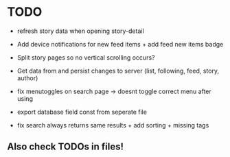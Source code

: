 # TODO

 - refresh story data when opening story-detail
 - Add device notifications for new feed items + add feed new items badge
 - Split story pages so no vertical scrolling occurs?
 - Get data from and persist changes to server (list, following, feed, story, author)

 - fix menutoggles on search page -> doesnt toggle correct menu after using
 - export database field const from seperate file
 - fix search always returns same results + add sorting + missing tags

## Also check TODOs in files!